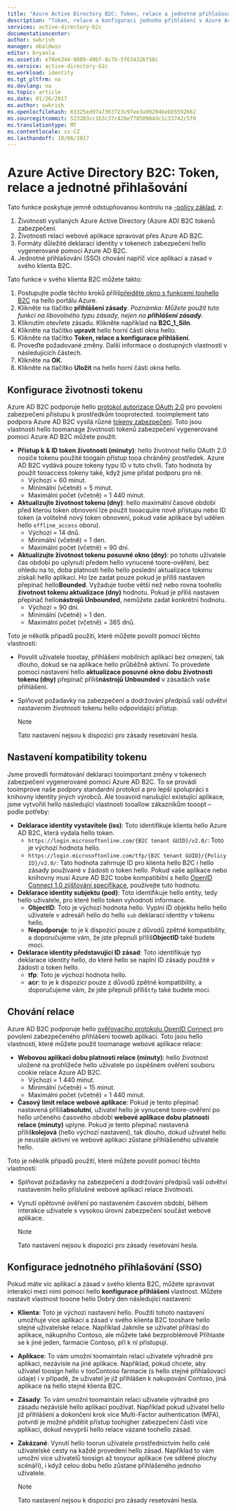 ```yaml
---
title: "Azure Active Directory B2C: Token, relace a jednotné přihlašování | Microsoft Docs"
description: "Token, relace a konfiguraci jednoho přihlášení v Azure Active Directory B2C"
services: active-directory-b2c
documentationcenter: 
author: swkrish
manager: mbaldwin
editor: bryanla
ms.assetid: e78e6344-0089-49bf-8c7b-5f634326f58c
ms.service: active-directory-b2c
ms.workload: identity
ms.tgt_pltfrm: na
ms.devlang: na
ms.topic: article
ms.date: 01/26/2017
ms.author: swkrish
ms.openlocfilehash: 63325ed97a7363723c97ee3a992046ebb5592662
ms.sourcegitcommit: 523283cc1b3c37c428e77850964dc1c33742c5f0
ms.translationtype: MT
ms.contentlocale: cs-CZ
ms.lasthandoff: 10/06/2017
---
```

# <a name="azure-active-directory-b2c-token-session-and-single-sign-on-configuration"></a>Azure Active Directory B2C: Token, relace a jednotné přihlašování
Tato funkce poskytuje jemně odstupňovanou kontrolu na [-policy základ](active-directory-b2c-reference-policies.md), z:

1. Životnosti vysílaných Azure Active Directory (Azure AD) B2C tokenů zabezpečení.
2. Životnosti relací webové aplikace spravovat přes Azure AD B2C.
3. Formáty důležité deklarací identity v tokenech zabezpečení hello vygenerované pomocí Azure AD B2C.
4. Jednotné přihlašování (SSO) chování napříč více aplikací a zásad v svého klienta B2C.

Tato funkce v svého klienta B2C můžete takto:

1. Postupujte podle těchto kroků příliš[přejděte okno s funkcemi toohello B2C](active-directory-b2c-app-registration.md#navigate-to-b2c-settings) na hello portálu Azure.
2. Klikněte na tlačítko **přihlášení zásady**. *Poznámka: Můžete použít tuto funkci na libovolného typu zásady, nejen na **přihlášení zásady***.
3. Kliknutím otevřete zásadu. Klikněte například na **B2C_1_SiIn**.
4. Klikněte na tlačítko **upravit** hello horní části okna hello.
5. Klikněte na tlačítko **Token, relace a konfigurace přihlášení**.
6. Proveďte požadované změny. Další informace o dostupných vlastností v následujících částech.
7. Klikněte na **OK**.
8. Klikněte na tlačítko **Uložit** na hello horní části okna hello.

## <a name="token-lifetimes-configuration"></a>Konfigurace životnosti tokenu
Azure AD B2C podporuje hello [protokol autorizace OAuth 2.0](active-directory-b2c-reference-protocols.md) pro povolení zabezpečení přístupu k prostředkům tooprotected. tooimplement tato podpora Azure AD B2C vysílá různé [tokeny zabezpečení](active-directory-b2c-reference-tokens.md). Toto jsou vlastnosti hello toomanage životnosti tokenů zabezpečení vygenerované pomocí Azure AD B2C můžete použít:

* **Přístup k & ID token životnosti (minuty)**: hello životnost hello OAuth 2.0 nosiče tokenu použité toogain přístup tooa chráněný prostředek. Azure AD B2C vydává pouze tokeny typu ID v tuto chvíli. Tato hodnota by použít tooaccess tokeny také, když jsme přidat podporu pro ně.
  * Výchozí = 60 minut.
  * Minimální (včetně) = 5 minut.
  * Maximální počet (včetně) = 1 440 minut.
* **Aktualizujte životnost tokenu (dny)**: hello maximální časové období před kterou token obnovení lze použít tooacquire nové přístupu nebo ID token (a volitelně nový token obnovení, pokud vaše aplikace byl udělen hello `offline_access` oboru).
  * Výchozí = 14 dnů.
  * Minimální (včetně) = 1 den.
  * Maximální počet (včetně) = 90 dní.
* **Aktualizujte životnost tokenu posuvné okno (dny)**: po tohoto uživatele čas období po uplynutí předem hello vynucené toore-ověření, bez ohledu na to, doba platnosti hello hello poslední aktualizace tokenu získali hello aplikací. Ho lze zadat pouze pokud je příliš nastaven přepínač hello**Bounded**. Vyžaduje toobe větší než nebo rovna toohello **životnost tokenu aktualizace (dny)** hodnotu. Pokud je příliš nastaven přepínač hello**nástrojů Unbounded**, nemůžete zadat konkrétní hodnotu.
  * Výchozí = 90 dní.
  * Minimální (včetně) = 1 den.
  * Maximální počet (včetně) = 365 dnů.

Toto je několik případů použití, které můžete povolit pomocí těchto vlastností:

* Povolit uživatele toostay, přihlášeni mobilních aplikací bez omezení, tak dlouho, dokud se na aplikace hello průběžně aktivní. To provedete pomocí nastavení hello **aktualizace posuvné okno dobu životnosti tokenu (dny)** přepínač příliš**nástrojů Unbounded** v zásadách vaše přihlášení.
* Splňovat požadavky na zabezpečení a dodržování předpisů vaší odvětví nastavením životnosti tokenu hello odpovídající přístup.

    > [!NOTE]
    > Tato nastavení nejsou k dispozici pro zásady resetování hesla.
    > 
    > 

## <a name="token-compatibility-settings"></a>Nastavení kompatibility tokenu
Jsme provedli formátování deklarací tooimportant změny v tokenech zabezpečení vygenerované pomocí Azure AD B2C. To se provádí tooimprove naše podpory standardní protokol a pro lepší spolupráci s knihovny identity jiných výrobců. Ale tooavoid narušující existující aplikace, jsme vytvořili hello následující vlastnosti tooallow zákazníkům tooopt – podle potřeby:

* **Deklarace identity vystavitele (iss)**: Toto identifikuje klienta hello Azure AD B2C, která vydala hello token.
  * `https://login.microsoftonline.com/{B2C tenant GUID}/v2.0/`: Toto je výchozí hodnota hello.
  * `https://login.microsoftonline.com/tfp/{B2C tenant GUID}/{Policy ID}/v2.0/`: Tato hodnota zahrnuje ID pro klienta hello B2C i hello zásady používané v žádosti o token hello. Pokud vaše aplikace nebo knihovny musí Azure AD B2C toobe kompatibilní s hello [OpenID Connect 1.0 zjišťování specifikace](http://openid.net/specs/openid-connect-discovery-1_0.html), používejte tuto hodnotu.
* **Deklarace identity subjektu (pod)**: Toto identifikuje hello entity, tedy hello uživatele, pro které hello token vyhodnotí informace.
  * **ObjectID**: Toto je výchozí hodnota hello. Vyplní ID objektu hello hello uživatele v adresáři hello do hello `sub` deklarací identity v tokenu hello.
  * **Nepodporuje**: to je k dispozici pouze z důvodů zpětné kompatibility, a doporučujeme vám, že jste přepnuli příliš**ObjectID** také budete moci.
* **Deklarace identity představující ID zásad**: Toto identifikuje typ deklarace identity hello, do které hello se naplní ID zásady použité v žádosti o token hello.
  * **tfp**: Toto je výchozí hodnota hello.
  * **acr**: to je k dispozici pouze z důvodů zpětné kompatibility, a doporučujeme vám, že jste přepnuli příliš`tfp` také budete moci.

## <a name="session-behavior"></a>Chování relace
Azure AD B2C podporuje hello [ověřovacího protokolu OpenID Connect](active-directory-b2c-reference-oidc.md) pro povolení zabezpečeného přihlášení tooweb aplikací. Toto jsou hello vlastnosti, které můžete použít toomanage webové aplikace relace:

* **Webovou aplikaci dobu platnosti relace (minuty)**: hello životnost uložené na prohlížeče hello uživatele po úspěšném ověření souboru cookie relace Azure AD B2C.
  * Výchozí = 1 440 minut.
  * Minimální (včetně) = 15 minut.
  * Maximální počet (včetně) = 1 440 minut.
* **Časový limit relace webové aplikace**: Pokud je tento přepínač nastavená příliš**absolutní**, uživatel hello je vynucené toore-ověření po hello určeného časového období **webové aplikace dobu platnosti relace (minuty)** uplyne. Pokud je tento přepínač nastavená příliš**kolejová** (hello výchozí nastavení), tak dlouho, dokud uživatel hello je neustále aktivní ve webové aplikaci zůstane přihlášeného uživatele hello.

Toto je několik případů použití, které můžete povolit pomocí těchto vlastností:

* Splňovat požadavky na zabezpečení a dodržování předpisů vaší odvětví nastavením hello příslušné webové aplikaci relace životnosti.
* Vynutí opětovné ověření po nastaveném časovém období, během interakce uživatele s vysokou úrovní zabezpečení součást webové aplikace. 

    > [!NOTE]
    > Tato nastavení nejsou k dispozici pro zásady resetování hesla.
    > 
    > 

## <a name="single-sign-on-sso-configuration"></a>Konfigurace jednotného přihlašování (SSO)
Pokud máte víc aplikací a zásad v svého klienta B2C, můžete spravovat interakcí mezi nimi pomocí hello **konfigurace přihlášení** vlastnost. Můžete nastavit vlastnost tooone hello Dobrý den následující nastavení:

* **Klienta**: Toto je výchozí nastavení hello. Použití tohoto nastavení umožňuje více aplikací a zásad v svého klienta B2C tooshare hello stejné uživatelské relace. Například Jakmile se uživatel přihlásí do aplikace, nákupního Contoso, ale můžete také bezproblémově Přihlaste se k jiné jeden, farmacie Contoso, při k ní přistupují.
* **Aplikace**: To vám umožní toomaintain relaci uživatele výhradně pro aplikaci, nezávisle na jiné aplikace. Například, pokud chcete, aby uživatel toosign hello v tooContoso farmacie (s hello stejné přihlašovací údaje) i v případě, že uživatel je již přihlášen k nakupování Contoso, jiná aplikace na hello stejné klienta B2C. 
* **Zásady**: To vám umožní toomaintain relaci uživatele výhradně pro zásadu nezávislé hello aplikací používat. Například pokud uživatel hello již přihlášení a dokončení krok více Multi-Factor authentication (MFA), potvrdí je možné přidělit přístup toohigher zabezpečení částí více aplikací, dokud nevyprší hello relace vázané toohello zásad.
* **Zakázané**: Vynutí hello toorun uživatele prostřednictvím hello celé uživatelské cesty na každé provedení hello zásad. Například to vám umožní více uživatelů toosign až tooyour aplikace (ve sdílené plochy scénáři), i když celou dobu hello zůstane přihlášeného jednoho uživatele.

    > [!NOTE]
    > Tato nastavení nejsou k dispozici pro zásady resetování hesla.
    > 
    > 

